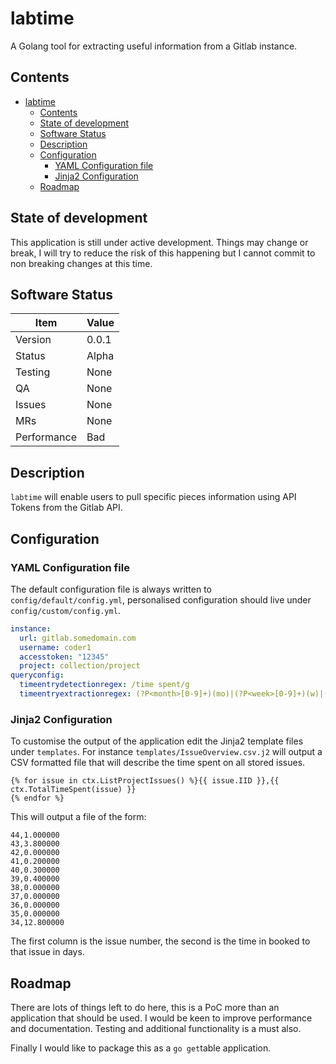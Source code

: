 # labtime

A Golang tool for extracting useful information from a Gitlab instance.

## Contents

- [labtime](#labtime)
  - [Contents](#contents)
  - [State of development](#state-of-development)
  - [Software Status](#software-status)
  - [Description](#description)
  - [Configuration](#configuration)
    - [YAML Configuration file](#yaml-configuration-file)
    - [Jinja2 Configuration](#jinja2-configuration)
  - [Roadmap](#roadmap)

## State of development

This application is still under active development. Things may change or break, I will try to reduce the risk of this happening but I cannot commit to non breaking changes at this time.

## Software Status

| Item        | Value |
| ----------- | ----- |
| Version     | 0.0.1 |
| Status      | Alpha |
| Testing     | None  |
| QA          | None  |
| Issues      | None  |
| MRs         | None  |
| Performance | Bad   |


## Description

`labtime` will enable users to pull specific pieces information using API Tokens from the Gitlab API.

## Configuration

### YAML Configuration file
The default configuration file is always written to `config/default/config.yml`, personalised configuration should live under `config/custom/config.yml`.

```yml
instance:
  url: gitlab.somedomain.com
  username: coder1
  accesstoken: "12345"
  project: collection/project
queryconfig:
  timeentrydetectionregex: /time spent/g
  timeentryextractionregex: (?P<month>[0-9]+)(mo)|(?P<week>[0-9]+)(w)|(?P<day>[0-9]+)(d)|(?P<hour>[0-9]+)(h)|(?P<minute>[0-9]+)(m)|(?P<second>[0-9]+)(s)
```

### Jinja2 Configuration

To customise the output of the application edit the Jinja2 template files under `templates`. For instance `templates/IssueOverview.csv.j2` will output a CSV formatted file that will describe the time spent on all stored issues.

```jinja
{% for issue in ctx.ListProjectIssues() %}{{ issue.IID }},{{ ctx.TotalTimeSpent(issue) }}
{% endfor %}
```

This will output a file of the form:

```csv
44,1.000000
43,3.800000
42,0.000000
41,0.200000
40,0.300000
39,0.400000
38,0.000000
37,0.000000
36,0.000000
35,0.000000
34,12.800000
```

The first column is the issue number, the second is the time in booked to that issue in days.

## Roadmap
There are lots of things left to do here, this is a PoC more than an application that should be used. I would be keen to improve performance and documentation. Testing and additional functionality is a must also.

Finally I would like to package this as a `go get`table application.